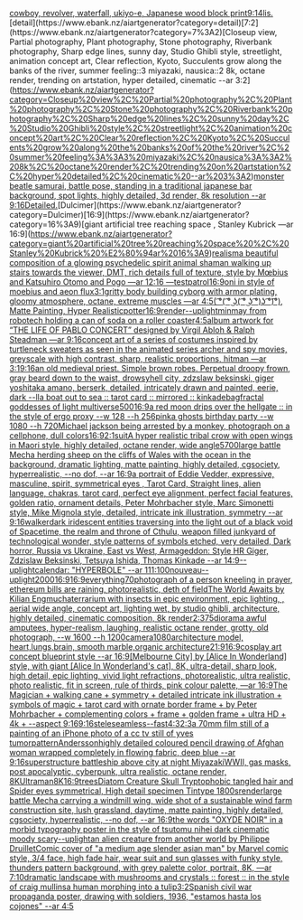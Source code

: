 [cowboy, revolver, waterfall, ukiyo-e, Japanese wood block print](https://www.ebank.nz/aiartgenerator?category=cowboy%2C%20revolver%2C%20waterfall%2C%20ukiyo-e%2C%20Japanese%20wood%20block%20print)[9:14](https://www.ebank.nz/aiartgenerator?category=9%3A14)[lis.](https://www.ebank.nz/aiartgenerator?category=lis.)[detail](https://www.ebank.nz/aiartgenerator?category=detail)[7:2](https://www.ebank.nz/aiartgenerator?category=7%3A2)[Closeup view, Partial photography, Plant photography, Stone photography, Riverbank photography, Sharp edge lines, sunny day, Studio Ghibli style, streetlight, animation concept art, Clear reflection, Kyoto, Succulents grow along the banks of the river, summer feeling::3 miyazaki, nausica::2 8k, octane render, trending on artstation, hyper detailed, cinematic --ar 3:2](https://www.ebank.nz/aiartgenerator?category=Closeup%20view%2C%20Partial%20photography%2C%20Plant%20photography%2C%20Stone%20photography%2C%20Riverbank%20photography%2C%20Sharp%20edge%20lines%2C%20sunny%20day%2C%20Studio%20Ghibli%20style%2C%20streetlight%2C%20animation%20concept%20art%2C%20Clear%20reflection%2C%20Kyoto%2C%20Succulents%20grow%20along%20the%20banks%20of%20the%20river%2C%20summer%20feeling%3A%3A3%20miyazaki%2C%20nausica%3A%3A2%208k%2C%20octane%20render%2C%20trending%20on%20artstation%2C%20hyper%20detailed%2C%20cinematic%20--ar%203%3A2)[monster beatle samurai, battle pose, standing in a traditional japanese bar background, spot lights, highly detailed, 3d render, 8k resolution --ar 9:16](https://www.ebank.nz/aiartgenerator?category=monster%20beatle%20samurai%2C%20battle%20pose%2C%20standing%20in%20a%20traditional%20japanese%20bar%20background%2C%20spot%20lights%2C%20highly%20detailed%2C%203d%20render%2C%208k%20resolution%20--ar%209%3A16)[Detailed.](https://www.ebank.nz/aiartgenerator?category=Detailed.)[Dulcimer](https://www.ebank.nz/aiartgenerator?category=Dulcimer)[16:9](https://www.ebank.nz/aiartgenerator?category=16%3A9)[giant artificial tree reaching space , Stanley Kubrick —ar 16:9](https://www.ebank.nz/aiartgenerator?category=giant%20artificial%20tree%20reaching%20space%20%2C%20Stanley%20Kubrick%20%E2%80%94ar%2016%3A9)[realism](https://www.ebank.nz/aiartgenerator?category=realism)[a beautiful composition of a glowing psychedelic spirit animal shaman walking up stairs towards the viewer, DMT,  rich details full of texture, style by Mœbius and Katsuhiro Otomo and Pogo —ar 12:16 —test](https://www.ebank.nz/aiartgenerator?category=a%20beautiful%20composition%20of%20a%20glowing%20psychedelic%20spirit%20animal%20shaman%20walking%20up%20stairs%20towards%20the%20viewer%2C%20DMT%2C%20%20rich%20details%20full%20of%20texture%2C%20style%20by%20M%C5%93bius%20and%20Katsuhiro%20Otomo%20and%20Pogo%20%E2%80%94ar%2012%3A16%20%E2%80%94test)[patrol](https://www.ebank.nz/aiartgenerator?category=patrol)[16:9](https://www.ebank.nz/aiartgenerator?category=16%3A9)[oni  in style of moebius and aeon flux](https://www.ebank.nz/aiartgenerator?category=oni%20%20in%20style%20of%20moebius%20and%20aeon%20flux)[3:1](https://www.ebank.nz/aiartgenerator?category=3%3A1)[gritty body building cyborg with armor plating, gloomy atmosphere, octane, extreme muscles —ar 4:5](https://www.ebank.nz/aiartgenerator?category=gritty%20body%20building%20cyborg%20with%20armor%20plating%2C%20gloomy%20atmosphere%2C%20octane%2C%20extreme%20muscles%20%E2%80%94ar%204%3A5)[( ͡°( ͡° ͜ʖ( ͡° ͜ʖ ͡°)ʖ ͡°)͡°), Matte Painting, Hyper Realistic](https://www.ebank.nz/aiartgenerator?category=%28%20%CD%A1%C2%B0%28%20%CD%A1%C2%B0%20%CD%9C%CA%96%28%20%CD%A1%C2%B0%20%CD%9C%CA%96%20%CD%A1%C2%B0%29%CA%96%20%CD%A1%C2%B0%29%CD%A1%C2%B0%29%2C%20Matte%20Painting%2C%20Hyper%20Realistic)[potter](https://www.ebank.nz/aiartgenerator?category=potter)[16:9](https://www.ebank.nz/aiartgenerator?category=16%3A9)[render](https://www.ebank.nz/aiartgenerator?category=render)[--uplight](https://www.ebank.nz/aiartgenerator?category=--uplight)[minmay from robotech holding a can of soda on a roller coaster](https://www.ebank.nz/aiartgenerator?category=minmay%20from%20robotech%20holding%20a%20can%20of%20soda%20on%20a%20roller%20coaster)[4:5](https://www.ebank.nz/aiartgenerator?category=4%3A5)[album artwork for “THE LIFE OF PABLO CONCERT” designed by Virgil Abloh & Ralph Steadman —ar 9:16](https://www.ebank.nz/aiartgenerator?category=album%20artwork%20for%20%E2%80%9CTHE%20LIFE%20OF%20PABLO%20CONCERT%E2%80%9D%20designed%20by%20Virgil%20Abloh%20%26%20Ralph%20Steadman%20%E2%80%94ar%209%3A16)[concept art of a series of costumes inspired by turtleneck sweaters as seen in the animated series archer and spy movies, greyscale with high contrast, sharp, realistic proportions, hitman —ar 3:1](https://www.ebank.nz/aiartgenerator?category=concept%20art%20of%20a%20series%20of%20costumes%20inspired%20by%20turtleneck%20sweaters%20as%20seen%20in%20the%20animated%20series%20archer%20and%20spy%20movies%2C%20greyscale%20with%20high%20contrast%2C%20sharp%2C%20realistic%20proportions%2C%20hitman%20%E2%80%94ar%203%3A1)[9:16](https://www.ebank.nz/aiartgenerator?category=9%3A16)[an old medieval priest. Simple brown robes. Perpetual droopy frown, gray beard down to the waist,](https://www.ebank.nz/aiartgenerator?category=an%20old%20medieval%20priest.%20Simple%20brown%20robes.%20Perpetual%20droopy%20frown%2C%20gray%20beard%20down%20to%20the%20waist%2C)[ drowsy](https://www.ebank.nz/aiartgenerator?category=%20drowsy)[hell city, zdzslaw beksinski, giger yoshitaka amano, berserk, detailed, intricately drawn and painted, eerie, dark --ll](https://www.ebank.nz/aiartgenerator?category=hell%20city%2C%20zdzslaw%20beksinski%2C%20giger%20yoshitaka%20amano%2C%20berserk%2C%20detailed%2C%20intricately%20drawn%20and%20painted%2C%20eerie%2C%20dark%20--ll)[a boat out to sea :: tarot card :: mirrored :: kinkade](https://www.ebank.nz/aiartgenerator?category=a%20boat%20out%20to%20sea%20%3A%3A%20tarot%20card%20%3A%3A%20mirrored%20%3A%3A%20kinkade)[bag](https://www.ebank.nz/aiartgenerator?category=bag)[fractal goddesses of light multiverse](https://www.ebank.nz/aiartgenerator?category=fractal%20goddesses%20of%20light%20multiverse)[500](https://www.ebank.nz/aiartgenerator?category=500)[16:9](https://www.ebank.nz/aiartgenerator?category=16%3A9)[a red moon drips over the hellgate :: in the style of ergo proxy --w 128 --h 256](https://www.ebank.nz/aiartgenerator?category=a%20red%20moon%20drips%20over%20the%20hellgate%20%3A%3A%20in%20the%20style%20of%20ergo%20proxy%20--w%20128%20--h%20256)[pink](https://www.ebank.nz/aiartgenerator?category=pink)[a ghosts birthday party --w 1080 --h 720](https://www.ebank.nz/aiartgenerator?category=a%20ghosts%20birthday%20party%20--w%201080%20--h%20720)[Michael jackson being arrested by a monkey, photograph on a cellphone, dull colors](https://www.ebank.nz/aiartgenerator?category=Michael%20jackson%20being%20arrested%20by%20a%20monkey%2C%20photograph%20on%20a%20cellphone%2C%20dull%20colors)[16:9](https://www.ebank.nz/aiartgenerator?category=16%3A9)[2:1](https://www.ebank.nz/aiartgenerator?category=2%3A1)[suit](https://www.ebank.nz/aiartgenerator?category=suit)[A hyper realistic tribal crow with open wings in Maori style, highly detailed, octane render, wide angle](https://www.ebank.nz/aiartgenerator?category=A%20hyper%20realistic%20tribal%20crow%20with%20open%20wings%20in%20Maori%20style%2C%20highly%20detailed%2C%20octane%20render%2C%20wide%20angle)[5700](https://www.ebank.nz/aiartgenerator?category=5700)[large battle Mecha herding sheep on the cliffs of Wales with the ocean in the background, dramatic lighting, matte painting, highly detailed, cgsociety, hyperrealistic, --no dof, --ar 16:9](https://www.ebank.nz/aiartgenerator?category=large%20battle%20Mecha%20herding%20sheep%20on%20the%20cliffs%20of%20Wales%20with%20the%20ocean%20in%20the%20background%2C%20dramatic%20lighting%2C%20matte%20painting%2C%20highly%20detailed%2C%20cgsociety%2C%20hyperrealistic%2C%20--no%20dof%2C%20--ar%2016%3A9)[a portrait of Eddie Vedder, expressive, masculine, spirit, symmetrical eyes , Tarot Card, Straight lines, alien language, chakras, tarot card, perfect eye alignment, perfect facial features, golden ratio, ornament details, Peter Mohrbacher style, Marc Simonetti style, Mike Mignola style, detailed, intricate ink illustration, symmetry --ar 9:16](https://www.ebank.nz/aiartgenerator?category=a%20portrait%20of%20Eddie%20Vedder%2C%20expressive%2C%20masculine%2C%20spirit%2C%20symmetrical%20eyes%20%2C%20Tarot%20Card%2C%20Straight%20lines%2C%20alien%20language%2C%20chakras%2C%20tarot%20card%2C%20perfect%20eye%20alignment%2C%20perfect%20facial%20features%2C%20golden%20ratio%2C%20ornament%20details%2C%20Peter%20Mohrbacher%20style%2C%20Marc%20Simonetti%20style%2C%20Mike%20Mignola%20style%2C%20detailed%2C%20intricate%20ink%20illustration%2C%20symmetry%20--ar%209%3A16)[walker](https://www.ebank.nz/aiartgenerator?category=walker)[dark iridescent entities traversing into the light out of a black void of Spacetime, the realm and throne of Cthulu, weapon filled junkyard of technological wonder, style patterns of symbols etched, very detailed, Dark horror, Russia vs Ukraine, East vs West, Armageddon: Style HR Giger, Zdzislaw Beksinski, Tetsuya Ishida, Thomas Kinkade --ar 14:9](https://www.ebank.nz/aiartgenerator?category=dark%20iridescent%20entities%20traversing%20into%20the%20light%20out%20of%20a%20black%20void%20of%20Spacetime%2C%20the%20realm%20and%20throne%20of%20Cthulu%2C%20weapon%20filled%20junkyard%20of%20technological%20wonder%2C%20style%20patterns%20of%20symbols%20etched%2C%20very%20detailed%2C%20Dark%20horror%2C%20Russia%20vs%20Ukraine%2C%20East%20vs%20West%2C%20Armageddon%3A%20Style%20HR%20Giger%2C%20Zdzislaw%20Beksinski%2C%20Tetsuya%20Ishida%2C%20Thomas%20Kinkade%20--ar%2014%3A9)[--uplight](https://www.ebank.nz/aiartgenerator?category=--uplight)[calendar: "HYPERBOLE" --ar 111:100](https://www.ebank.nz/aiartgenerator?category=calendar%3A%20%22HYPERBOLE%22%20--ar%20111%3A100)[nouveau](https://www.ebank.nz/aiartgenerator?category=nouveau)[--uplight](https://www.ebank.nz/aiartgenerator?category=--uplight)[2000](https://www.ebank.nz/aiartgenerator?category=2000)[16:9](https://www.ebank.nz/aiartgenerator?category=16%3A9)[16:9](https://www.ebank.nz/aiartgenerator?category=16%3A9)[everything](https://www.ebank.nz/aiartgenerator?category=everything)[70](https://www.ebank.nz/aiartgenerator?category=70)[photograph of a person kneeling in prayer, ethereum bills are raining, photorealistic, deth of field](https://www.ebank.nz/aiartgenerator?category=photograph%20of%20a%20person%20kneeling%20in%20prayer%2C%20ethereum%20bills%20are%20raining%2C%20photorealistic%2C%20deth%20of%20field)[The World Awaits by Kilian Eng](https://www.ebank.nz/aiartgenerator?category=The%20World%20Awaits%20by%20Kilian%20Eng)[mucha](https://www.ebank.nz/aiartgenerator?category=mucha)[terrarium with insects in epic environment, epic lighting, , aerial wide angle, concept art, lighting wet, by studio ghibli, architecture, highly detailed, cinematic composition, 8k render](https://www.ebank.nz/aiartgenerator?category=terrarium%20with%20insects%20in%20epic%20environment%2C%20epic%20lighting%2C%20%2C%20aerial%20wide%20angle%2C%20concept%20art%2C%20lighting%20wet%2C%20by%20studio%20ghibli%2C%20architecture%2C%20highly%20detailed%2C%20cinematic%20composition%2C%208k%20render)[2:3](https://www.ebank.nz/aiartgenerator?category=2%3A3)[75](https://www.ebank.nz/aiartgenerator?category=75)[diorama awful amputees, hyper-realism, laughing, realistic octane render, grotty, old photograph, --w 1600 --h 1200](https://www.ebank.nz/aiartgenerator?category=diorama%20awful%20amputees%2C%20hyper-realism%2C%20laughing%2C%20realistic%20octane%20render%2C%20grotty%2C%20old%20photograph%2C%20--w%201600%20--h%201200)[camera](https://www.ebank.nz/aiartgenerator?category=camera)[1080](https://www.ebank.nz/aiartgenerator?category=1080)[architecture model, heart,lungs,brain,  smooth marble,organic architecture](https://www.ebank.nz/aiartgenerator?category=architecture%20model%2C%20heart%2Clungs%2Cbrain%2C%20%20smooth%20marble%2Corganic%20architecture)[21:9](https://www.ebank.nz/aiartgenerator?category=21%3A9)[16:9](https://www.ebank.nz/aiartgenerator?category=16%3A9)[cosplay art concept blueprint style --ar 16:9](https://www.ebank.nz/aiartgenerator?category=cosplay%20art%20concept%20blueprint%20style%20--ar%2016%3A9)[[Melbourne City] by [Alice In Wonderland] style, with giant [Alice In Wonderland's cat], 8K, ultra-detail, sharp look, high detail, epic lighting, vivid light refractions, photorealistic, ultra realistic, photo realistic, fit in screen, rule of thirds, pink colour palette, —ar 16:9](https://www.ebank.nz/aiartgenerator?category=%5BMelbourne%20City%5D%20by%20%5BAlice%20In%20Wonderland%5D%20style%2C%20with%20giant%20%5BAlice%20In%20Wonderland%27s%20cat%5D%2C%208K%2C%20ultra-detail%2C%20sharp%20look%2C%20high%20detail%2C%20epic%20lighting%2C%20vivid%20light%20refractions%2C%20photorealistic%2C%20ultra%20realistic%2C%20photo%20realistic%2C%20fit%20in%20screen%2C%20rule%20of%20thirds%2C%20pink%20colour%20palette%2C%20%E2%80%94ar%2016%3A9)[The Magician + walking cane + symmetry + detailed intricate ink illustration + symbols of magic + tarot card with ornate border frame + by Peter Mohrbacher + complementing colors + frame + golden frame + ultra HD + 4k + --aspect 9:16](https://www.ebank.nz/aiartgenerator?category=The%20Magician%20%2B%20walking%20cane%20%2B%20symmetry%20%2B%20detailed%20intricate%20ink%20illustration%20%2B%20symbols%20of%20magic%20%2B%20tarot%20card%20with%20ornate%20border%20frame%20%2B%20by%20Peter%20Mohrbacher%20%2B%20complementing%20colors%20%2B%20frame%20%2B%20golden%20frame%20%2B%20ultra%20HD%20%2B%204k%20%2B%20--aspect%209%3A16)[9:16](https://www.ebank.nz/aiartgenerator?category=9%3A16)[stele](https://www.ebank.nz/aiartgenerator?category=stele)[seamless](https://www.ebank.nz/aiartgenerator?category=seamless)[--fast](https://www.ebank.nz/aiartgenerator?category=--fast)[4:3](https://www.ebank.nz/aiartgenerator?category=4%3A3)[2:3](https://www.ebank.nz/aiartgenerator?category=2%3A3)[a 70mm film still of a painting of an iPhone photo of a cc tv still of yves tumor](https://www.ebank.nz/aiartgenerator?category=a%2070mm%20film%20still%20of%20a%20painting%20of%20an%20iPhone%20photo%20of%20a%20cc%20tv%20still%20of%20yves%20tumor)[pattern](https://www.ebank.nz/aiartgenerator?category=pattern)[Andersson](https://www.ebank.nz/aiartgenerator?category=Andersson)[highly detailed coloured pencil drawing of Afghan woman wrapped completely in flowing fabric, deep blue --ar 9:16](https://www.ebank.nz/aiartgenerator?category=highly%20detailed%20coloured%20pencil%20drawing%20of%20Afghan%20woman%20wrapped%20completely%20in%20flowing%20fabric%2C%20deep%20blue%20--ar%209%3A16)[superstructure battleship above city at night Miyazaki](https://www.ebank.nz/aiartgenerator?category=superstructure%20battleship%20above%20city%20at%20night%20Miyazaki)[WWII, gas masks, post apocalyptic, cyberpunk, ultra realistic, octane render, 8K](https://www.ebank.nz/aiartgenerator?category=WWII%2C%20gas%20masks%2C%20post%20apocalyptic%2C%20cyberpunk%2C%20ultra%20realistic%2C%20octane%20render%2C%208K)[Ultraman](https://www.ebank.nz/aiartgenerator?category=Ultraman)[8K](https://www.ebank.nz/aiartgenerator?category=8K)[16:9](https://www.ebank.nz/aiartgenerator?category=16%3A9)[trees](https://www.ebank.nz/aiartgenerator?category=trees)[Diatom Creature Skull Tryptophobic tangled hair and Spider eyes symmetrical, High detail specimen Tintype 1800s](https://www.ebank.nz/aiartgenerator?category=Diatom%20Creature%20Skull%20Tryptophobic%20tangled%20hair%20and%20Spider%20eyes%20symmetrical%2C%20High%20detail%20specimen%20Tintype%201800s)[render](https://www.ebank.nz/aiartgenerator?category=render)[large battle Mecha carrying a windmill wing, wide shot of a sustainable wind farm construction site, lush grassland, daytime, matte painting, highly detailed, cgsociety, hyperrealistic, --no dof, --ar 16:9](https://www.ebank.nz/aiartgenerator?category=large%20battle%20Mecha%20carrying%20a%20windmill%20wing%2C%20wide%20shot%20of%20a%20sustainable%20wind%20farm%20construction%20site%2C%20lush%20grassland%2C%20daytime%2C%20matte%20painting%2C%20highly%20detailed%2C%20cgsociety%2C%20hyperrealistic%2C%20--no%20dof%2C%20--ar%2016%3A9)[the words "OXYDE NOIR" in a morbid typography poster in the style of tsutomu nihei dark cinematic moody scary](https://www.ebank.nz/aiartgenerator?category=the%20words%20%22OXYDE%20NOIR%22%20in%20a%20morbid%20typography%20poster%20in%20the%20style%20of%20tsutomu%20nihei%20dark%20cinematic%20moody%20scary)[--uplight](https://www.ebank.nz/aiartgenerator?category=--uplight)[an alien creature from another world by Philippe Druillet](https://www.ebank.nz/aiartgenerator?category=an%20alien%20creature%20from%20another%20world%20by%20Philippe%20Druillet)[Comic cover of "a medium age slender asian man" by Marvel comic style, 3/4 face, high fade hair, wear suit and sun glasses with funky style, thunders pattern background, with grey palette color, portrait, 8K,  —ar 7:10](https://www.ebank.nz/aiartgenerator?category=Comic%20cover%20of%20%22a%20medium%20age%20slender%20asian%20man%22%20by%20Marvel%20comic%20style%2C%203/4%20face%2C%20high%20fade%20hair%2C%20wear%20suit%20and%20sun%20glasses%20with%20funky%20style%2C%20thunders%20pattern%20background%2C%20with%20grey%20palette%20color%2C%20portrait%2C%208K%2C%20%20%E2%80%94ar%207%3A10)[dramatic landscape with mushrooms and crystals :: forest :: in the style of craig mullins](https://www.ebank.nz/aiartgenerator?category=dramatic%20landscape%20with%20mushrooms%20and%20crystals%20%3A%3A%20forest%20%3A%3A%20in%20the%20style%20of%20craig%20mullins)[a human morphing into a tulip](https://www.ebank.nz/aiartgenerator?category=a%20human%20morphing%20into%20a%20tulip)[3:2](https://www.ebank.nz/aiartgenerator?category=3%3A2)[Spanish civil war propaganda poster, drawing with soldiers, 1936, "estamos hasta los cojones" --ar 4:5](https://www.ebank.nz/aiartgenerator?category=Spanish%20civil%20war%20propaganda%20poster%2C%20drawing%20with%20soldiers%2C%201936%2C%20%22estamos%20hasta%20los%20cojones%22%20--ar%204%3A5)